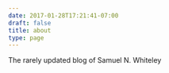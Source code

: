 ```yaml
---
date: 2017-01-28T17:21:41-07:00
draft: false
title: about
type: page
---
```


The rarely updated blog of Samuel N. Whiteley